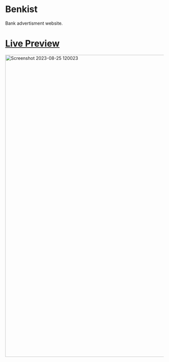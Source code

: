 # Benkist  
 Bank advertisment website.  

# <a href="https://veersingh0001.github.io/Benkist/">Live Preview</a>  

<img width="960" alt="Screenshot 2023-08-25 120023" src="https://github.com/VeerSingh0001/Benkist/assets/115876530/26ebca8e-dc3e-4604-84de-58ec2ad13fc2">
